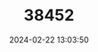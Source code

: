 ---
title: "38452"
category: "Borassus madagascariensis"
draft: false
date: 2024-02-22 13:03:50
languages:
  Malagasy: ["Befelatanana", "Marandravina", "Dimaka"]
---